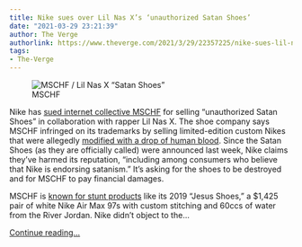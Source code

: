 ```yaml
---
title: Nike sues over Lil Nas X’s ‘unauthorized Satan Shoes’
date: "2021-03-29 23:21:39"
author: The Verge
authorlink: https://www.theverge.com/2021/3/29/22357225/nike-sues-lil-nas-x-unauthorized-satan-shoes-mschf
tags:
- The-Verge
---
```

<figure>
      <img alt="MSCHF / Lil Nas X “Satan Shoes”" src="https://cdn.vox-cdn.com/thumbor/P8EvA7QVn3v6cHVYppjVQ96n9S8=/64x0:1984x1280/1310x873/cdn.vox-cdn.com/uploads/chorus_image/image/69045731/Exbfpl2WgAAQkl8_resized.0.jpeg" />
        <figcaption>MSCHF</figcaption>
    </figure>

  <p id="5Xfw8C">Nike has <a href="https://www.courtlistener.com/recap/gov.uscourts.nyed.461880/gov.uscourts.nyed.461880.1.0.pdf">sued internet collective MSCHF</a> for selling “unauthorized Satan Shoes” in collaboration with rapper Lil Nas X. The shoe company says MSCHF infringed on its trademarks by selling limited-edition custom Nikes that were allegedly <a href="https://www.nytimes.com/2021/03/28/style/nike-satan-shoes-lil-Nas-x.html">modified with a drop of human blood</a>. Since the Satan Shoes (as they are officially called) were announced last week, Nike claims they’ve harmed its reputation, “including among consumers who believe that Nike is endorsing satanism.” It’s asking for the shoes to be destroyed and for MSCHF to pay financial damages.</p>
<p id="frLAgR">MSCHF is <a href="https://www.theverge.com/21320127/mschf-products-jesus-shoes-puff-chicken-office-business">known for stunt products</a> like its 2019 “Jesus Shoes,” a $1,425 pair of white Nike Air Max 97s with custom stitching and 60ccs of water from the River Jordan. Nike didn’t object to the...</p>
  <p>
    <a href="https://www.theverge.com/2021/3/29/22357225/nike-sues-lil-nas-x-unauthorized-satan-shoes-mschf">Continue reading&hellip;</a>
  </p>